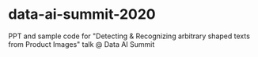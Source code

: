 # data-ai-summit-2020
PPT and sample code for "Detecting &amp; Recognizing arbitrary shaped texts from Product Images" talk @ Data AI Summit
